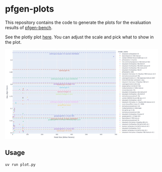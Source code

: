 # pfgen-plots

This repository contains the code to generate the plots for the evaluation results of [pfgen-bench](https://github.com/pfnet-research/pfgen-bench).

See the plotly plot [here](https://mitmul.github.io/pfgen-plots/html/pfgen_bench_20250102.html). You can adjust the scale and pick what to show in the plot.

![pfgen_bench_20250102](images/pfgen_plots_20250102.jpg)

## Usage

```sh
uv run plot.py
```